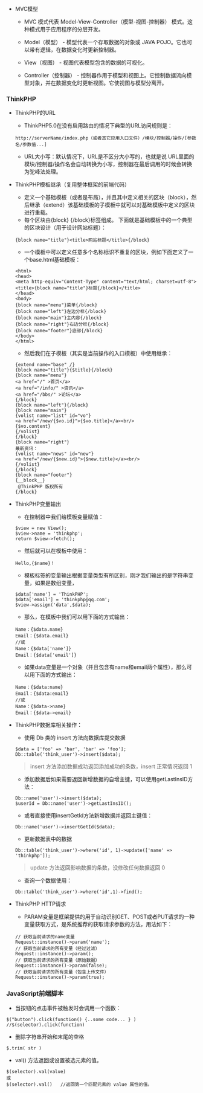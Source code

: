 - MVC模型
	- MVC 模式代表 Model-View-Controller（模型-视图-控制器） 模式。这种模式用于应用程序的分层开发。

	- Model（模型） - 模型代表一个存取数据的对象或 JAVA POJO。它也可以带有逻辑，在数据变化时更新控制器。
	- View（视图） - 视图代表模型包含的数据的可视化。
	- Controller（控制器） - 控制器作用于模型和视图上。它控制数据流向模型对象，并在数据变化时更新视图。它使视图与模型分离开。
### ThinkPHP
- ThinkPHP的URL
	- ThinkPHP5.0在没有启用路由的情况下典型的URL访问规则是：
	```
	http://serverName/index.php（或者其它应用入口文件）/模块/控制器/操作/[参数名/参数值...]
	```
	- URL大小写：默认情况下，URL是不区分大小写的，也就是说 URL里面的模块/控制器/操作名会自动转换为小写，控制器在最后调用的时候会转换为驼峰法处理。
- ThinkPHP模板继承（复用整体框架的前端代码）
	- 定义一个基础模板（或者是布局），并且其中定义相关的区块（block），然后继承（extend）该基础模板的子模板中就可以对基础模板中定义的区块进行重载。
	- 每个区块由{block} {/block}标签组成。 下面就是基础模板中的一个典型的区块设计（用于设计网站标题）：
	```
	{block name="title"}<title>网站标题</title>{/block}
	```
	- 一个模板中可以定义任意多个名称标识不重复的区块，例如下面定义了一个base.html基础模板：
	```
	<html>
	<head>
	<meta http-equiv="Content-Type" content="text/html; charset=utf-8">
	<title>{block name="title"}标题{/block}</title>
	</head>
	<body>
	{block name="menu"}菜单{/block}
	{block name="left"}左边分栏{/block}
	{block name="main"}主内容{/block}
	{block name="right"}右边分栏{/block}
	{block name="footer"}底部{/block}
	</body>
	</html>
	```
	- 然后我们在子模板（其实是当前操作的入口模板）中使用继承：
	```
	{extend name="base" /}
	{block name="title"}{$title}{/block}
	{block name="menu"}
	<a href="/" >首页</a>
	<a href="/info/" >资讯</a>
	<a href="/bbs/" >论坛</a>
	{/block}
	{block name="left"}{/block}
	{block name="main"}
	{volist name="list" id="vo"}
	<a href="/new/{$vo.id}">{$vo.title}</a><br/>
 	{$vo.content}
	{/volist}
	{/block}
	{block name="right"}
 	最新资讯：
	{volist name="news" id="new"}
	<a href="/new/{$new.id}">{$new.title}</a><br/>
	{/volist}
	{/block}
	{block name="footer"}
	{__block__}
	 @ThinkPHP 版权所有
	{/block}
	```
- ThinkPHP变量输出
	- 在控制器中我们给模板变量赋值：
	```
	$view = new View();
	$view->name = 'thinkphp';
	return $view->fetch();
	```
	- 然后就可以在模板中使用：
	```
	Hello,{$name}！
	```
	- 模板标签的变量输出根据变量类型有所区别，刚才我们输出的是字符串变量，如果是数组变量，

	```
	$data['name'] = 'ThinkPHP';
	$data['email'] = 'thinkphp@qq.com';
	$view->assign('data',$data);
	```
	- 那么，在模板中我们可以用下面的方式输出：
	```
	Name：{$data.name}
	Email：{$data.email}
	//或
	Name：{$data['name']}
	Email：{$data['email']}
	```
	- 如果data变量是一个对象（并且包含有name和email两个属性），那么可以用下面的方式输出：

	```
	Name：{$data:name}
	Email：{$data:email}
	//或
	Name：{$data->name}
	Email：{$data->email}
	```
- ThinkPHP数据库相关操作：
	- 使用 Db 类的 insert 方法向数据库提交数据
	```
	$data = ['foo' => 'bar', 'bar' => 'foo'];
	Db::table('think_user')->insert($data);
	```
	> insert 方法添加数据成功返回添加成功的条数，insert 正常情况返回 1

	- 添加数据后如果需要返回新增数据的自增主键，可以使用getLastInsID方法：

	```
	Db::name('user')->insert($data);
	$userId = Db::name('user')->getLastInsID();
	```
	- 或者直接使用insertGetId方法新增数据并返回主键值：
	```
	Db::name('user')->insertGetId($data);
	```
	- 更新数据表中的数据
	```
	Db::table('think_user')->where('id', 1)->update(['name' => 'thinkphp']);
	```
	> update 方法返回影响数据的条数，没修改任何数据返回 0
	- 查询一个数据使用：
	```
	Db::table('think_user')->where('id',1)->find();
	```
- ThinkPHP HTTP请求
	- PARAM变量是框架提供的用于自动识别GET、POST或者PUT请求的一种变量获取方式，是系统推荐的获取请求参数的方法，用法如下：
	```
	// 获取当前请求的name变量
	Request::instance()->param('name');
	// 获取当前请求的所有变量（经过过滤）
	Request::instance()->param();
	// 获取当前请求的所有变量（原始数据）
	Request::instance()->param(false);
	// 获取当前请求的所有变量（包含上传文件）
	Request::instance()->param(true);
	```
### JavaScript前端脚本
- 当按钮的点击事件被触发时会调用一个函数：
```
$("button").click(function() {..some code... } )
//$(selector).click(function)
```
- 删除字符串开始和末尾的空格
```
$.trim( str )
```
- val() 方法返回或设置被选元素的值。
```
$(selector).val(value)
或
$(selector).val()	//返回第一个匹配元素的 value 属性的值。
```


